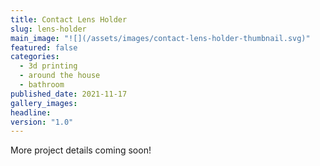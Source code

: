 ```yaml
---
title: Contact Lens Holder
slug: lens-holder
main_image: "![](/assets/images/contact-lens-holder-thumbnail.svg)"
featured: false
categories:
  - 3d printing
  - around the house
  - bathroom
published_date: 2021-11-17
gallery_images: 
headline: 
version: "1.0"
---
```


More project details coming soon!